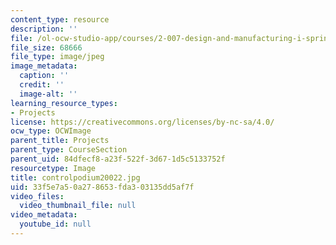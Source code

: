 ```yaml
---
content_type: resource
description: ''
file: /ol-ocw-studio-app/courses/2-007-design-and-manufacturing-i-spring-2009/33f5e7a50a278653fda303135dd5af7f_controlpodium20022.jpg
file_size: 68666
file_type: image/jpeg
image_metadata:
  caption: ''
  credit: ''
  image-alt: ''
learning_resource_types:
- Projects
license: https://creativecommons.org/licenses/by-nc-sa/4.0/
ocw_type: OCWImage
parent_title: Projects
parent_type: CourseSection
parent_uid: 84dfecf8-a23f-522f-3d67-1d5c5133752f
resourcetype: Image
title: controlpodium20022.jpg
uid: 33f5e7a5-0a27-8653-fda3-03135dd5af7f
video_files:
  video_thumbnail_file: null
video_metadata:
  youtube_id: null
---
```

